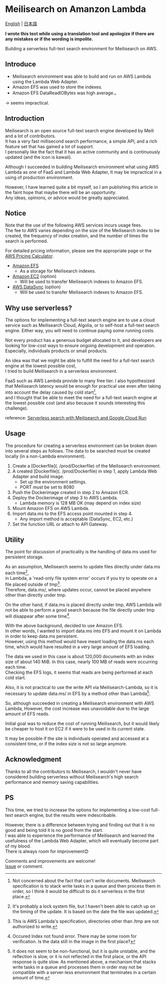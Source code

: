 
# Meilisearch on Amanzon Lambda

[English](./README.md) | [日本語](./README_ja.md)

**I wrote this text while using a translation tool and apologize if there are any mistakes or if the wording is impolite.**

Building a serverless full-text search environment for Meilisearch on AWS.

## Introduce 

- Meilisearch environment was able to build and run on AWS Lambda using the Lambda Web Adapter.
- Amazon EFS was used to store the indexes.
- Amazon EFS DataReadIOBytes was high average.。

→ seems impractical.

## Introduction 

Meilisearch is an open source full-text search engine developed by Meili and a lot of contributors.  
It has a very fast millisecond search performance, a simple API, and a rich feature set that has gained a lot of support.  
I personally like the fact that it has an active community and is continuously updated (and the icon is kawaii).  

Although I succeeded in building Meilisearch environment what using AWS Lambda as one of FaaS and Lambda Web Adapter, It may be impractical in a using of production environment.

However, I have learned quite a bit myself, so I am publishing this article in the faint hope that maybe there will be an opportunity.   
Any ideas, opinions, or advice would be greatly appreciated.

## Notice  

Note that the use of the following AWS services incurs usage fees.  
The fee to AWS varies depending on the size of the Meilisearch index to be created, the frequency of index creation, and the number of times the search is performed.

For detailed pricing information, please see the appropriate page or the [AWS Pricing Calculator](https://calculator.aws/#/).

- [Amazon EFS](https://aws.amazon.com/jp/efs/pricing/)
    - As a storage for Meilisearch indexes.
- [Amazon EC2](https://aws.amazon.com/jp/ec2/pricing/) (option)
    - Will be used to transfer Meilisearch indexes to Amazon EFS.
- [AWS DataSync](https://aws.amazon.com/jp/datasync/pricing/) (option)
    - Will be used to transfer Meilisearch indexes to Amazon EFS.

## Why use serverless? 

The options for implementing a full-text search engine are to use a cloud service such as Meilisearch Cloud, Algolia, or to self-host a full-text search engine.
Either way, you will need to continue paying some running costs.  

Not every product has a generous budget allocated to it, and developers are looking for low-cost ways to ensure ongoing development and operation.  
Especially, individuals products or small products.  

An idea was that we might be able to fulfill the need for a full-text search engine at the lowest possible cost,  
I tried to build Meilisearch in a serverless environment.  

FaaS such as AWS Lambda provide to many free tier. 
I also hypothesized that Meilisearch latency would be enough for practical use even after taking into account the delay caused by cold start[^1],  
and I thought that be able to meet the need for a full-text search engine at the lowest possible cost (and also because it sounds interesting this challenge).

reference: [Serverless search with Meilisearch and Google Cloud Run](https://blog.simonireilly.com/posts/serverless-search)

## Usage 

The procedure for creating a serverless environment can be broken down into several steps as follows.
The data to be searched must be created locally (in a non-Lambda environment).

1. Create a [Dockerfile](. /prod/Dockerfile) of the Meilisearch environment.  
2. A created [Dockerfile](. /prod/Dockerfile) in step 1, apply Lambda Web Adapter and build image.
    - Set up the environment settings.
    - PORT must be set to 8080
3. Push the Dockerimage created in step 2 to Amazon ECR. 
4. Deploy the Dockerimage of step 3 to AWS Lambda.
    - Lambda memory is 128 MB OK (may depend on index size) 
5. Mount Amazon EFS on AWS Lambda. 
6. Import data.ms to the EFS access point mounted in step 4.
    - Any import method is acceptable (DataSync, EC2, etc.) 
7. Set the function URL or attach to API Gateway.

## Utility 

The point for discussion of practicality is the handling of data.ms used for persistent storage.  

As an assumption, Meilisearch seems to update files directly under data.ms each time[^2],   
in Lambda, a 'read-only file system error' occurs if you try to operate on a file placed outside of tmp[^3].  
Therefore, data.ms/, where updates occur, cannot be placed anywhere other than directly under tmp.  

On the other hand, if data.ms is placed directly under tmp, AWS Lambda will not be able to perform a good search because the file directly under tmp will disappear after some time[^4].

With the above background, decided to use Amazon EFS.  
In other words, I wanted to import data.ms into EFS and mount it on Lambda in order to keep data.ms persistent.  
However, using this method would have meant loading the data.ms each time, which would have resulted in a very large amount of EFS loading.  

The data we used in this case is about 120,000 documents with an index size of about 140 MiB. In this case, nearly 100 MB of reads were occurring each time.  
Checking the EFS logs, it seems that reads are being performed at each cold start.  

Also, it is not practical to use the write API via Meilisearch-Lambda, so it is necessary to update data.ms/ in EFS by a method other than Lambda[^5].  

So, although succeeded in creating a Meilisearch environment with AWS Lambda, However, the cost increase was unavoidable due to the large amount of EFS reads.

Initial goal was to reduce the cost of running Meilisearch, but it would likely be cheaper to host it on EC2 if it were to be used in its current state.  

It may be possible if the site is individuals operated and accessed at a consistent time, or if the index size is not so large anymore.  

## Acknowledgment  

Thanks to all the contributors to Meilisearch, 
I wouldn't never have considered building serverless without Meilisearch's high search performance and memory saving capabilities.

## PS 
This time, we tried to increase the options for implementing a low-cost full-text search engine, but the results were indescribable.  

However, there is a difference between trying and finding out that it is no good and being told it is no good from the start.  
I was able to experience the performance of Meilisearch and learned the usefulness of the Lambda Web Adapter, which will eventually become part of my blood.  
There is always room for improvement😊

Comments and improvements are welcome!  
[Issue](https://github.com/ndjndj/meilisearch-on-aws-lambda) or comment.

[^1]: Not concerned about the fact that can't write documents. Meilisearch specification is to stack write tasks in a queue and then process them in order, so I think it would be difficult to do it serverless in the first place.
[^2]: It's probably a lock system file, but I haven't been able to catch up on the timing of the update. It is based on the date the file was updated.  
[^3]: This is AWS Lambda's specification, directories other than /tmp are not authorized to write.  
[^4]: Occured Index not found error. There may be some room for verification. Is the data still in the image in the first place?  
[^5]: It does not seem to be non-functional, but it is quite unstable, and the reflection is slow, or it is not reflected in the first place, or the API response is quite slow. As mentioned above, a mechanism that stacks write tasks in a queue and processes them in order may not be compatible with a server-less environment that terminates in a certain amount of time.  